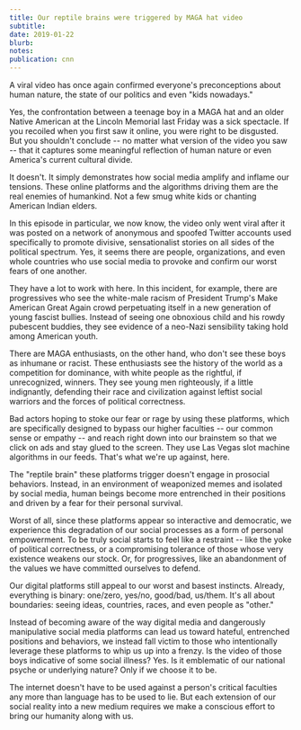 ```yaml
---
title: Our reptile brains were triggered by MAGA hat video
subtitle: 
date: 2019-01-22
blurb: 
notes: 
publication: cnn
---
```


A viral video has once again confirmed everyone's preconceptions about human nature, the state of our politics and even "kids nowadays."

Yes, the confrontation between a teenage boy in a MAGA hat and an older Native American at the Lincoln Memorial last Friday was a sick spectacle. If you recoiled when you first saw it online, you were right to be disgusted. But you shouldn't conclude -- no matter what version of the video you saw -- that it captures some meaningful reflection of human nature or even America's current cultural divide.

It doesn't. It simply demonstrates how social media amplify and inflame our tensions. These online platforms and the algorithms driving them are the real enemies of humankind. Not a few smug white kids or chanting American Indian elders.

In this episode in particular, we now know, the video only went viral after it was posted on a network of anonymous and spoofed Twitter accounts used specifically to promote divisive, sensationalist stories on all sides of the political spectrum. Yes, it seems there are people, organizations, and even whole countries who use social media to provoke and confirm our worst fears of one another.

They have a lot to work with here. In this incident, for example, there are progressives who see the white-male racism of President Trump's Make American Great Again crowd perpetuating itself in a new generation of young fascist bullies. Instead of seeing one obnoxious child and his rowdy pubescent buddies, they see evidence of a neo-Nazi sensibility taking hold among American youth.

There are MAGA enthusiasts, on the other hand, who don't see these boys as inhumane or racist. These enthusiasts see the history of the world as a competition for dominance, with white people as the rightful, if unrecognized, winners. They see young men righteously, if a little indignantly, defending their race and civilization against leftist social warriors and the forces of political correctness.

Bad actors hoping to stoke our fear or rage by using these platforms, which are specifically designed to bypass our higher faculties -- our common sense or empathy -- and reach right down into our brainstem so that we click on ads and stay glued to the screen. They use Las Vegas slot machine algorithms in our feeds. That's what we're up against, here.

The "reptile brain" these platforms trigger doesn't engage in prosocial behaviors. Instead, in an environment of weaponized memes and isolated by social media, human beings become more entrenched in their positions and driven by a fear for their personal survival.

Worst of all, since these platforms appear so interactive and democratic, we experience this degradation of our social processes as a form of personal empowerment. To be truly social starts to feel like a restraint -- like the yoke of political correctness, or a compromising tolerance of those whose very existence weakens our stock. Or, for progressives, like an abandonment of the values we have committed ourselves to defend.

Our digital platforms still appeal to our worst and basest instincts. Already, everything is binary: one/zero, yes/no, good/bad, us/them. It's all about boundaries: seeing ideas, countries, races, and even people as "other."

Instead of becoming aware of the way digital media and dangerously manipulative social media platforms can lead us toward hateful, entrenched positions and behaviors, we instead fall victim to those who intentionally leverage these platforms to whip us up into a frenzy. Is the video of those boys indicative of some social illness? Yes. Is it emblematic of our national psyche or underlying nature? Only if we choose it to be.

The internet doesn't have to be used against a person's critical faculties any more than language has to be used to lie. But each extension of our social reality into a new medium requires we make a conscious effort to bring our humanity along with us.
